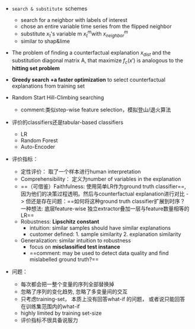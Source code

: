 - `search & substitute `schemes
  - search for a neighbor with labels of interest
  - chose an entire variable time series from the flipped neighbor
  - substitute $x_t$'s variable m $x_t^m$with $x_{neighbor}^m$
  - similar to shap&lime
- The problem of finding a counterfactual explanation $x_{dist}$ and the substitution diagonal matrix A, that maximize $f_c(x')$ is analogous to the **hitting set problem**
- **Greedy search +a faster optimization** to select counterfactual explanations from training set
- Random Start Hill-Climbing searching
  - comment:类似step-wise feature selection，模拟登山/退火算法 
- 评价的classifiers还是tabular-based classifiers
  - LR
  - Random Forest
  - Auto-Encoder
- 评价指标：
  - 定性评价： 取了一个样本进行human interpretation
  - Comprehensibility： 定义为number of variables in the explanation
  - ==（可借鉴）Faithfulness: 使用简单LR作为ground truth classifier==, 因为他们的决策过程透明。然后与counterfactual explanation进行对比 -> 但还是存在问题：==如何将这种ground truth classifier扩展到时序？一种想法: 底层feature-wise 独立extractor叠加一层与feature数量相等的LR==
  - Robustness: **Lipschitz constant**
    - intuition: similar samples should have similar explanations
    - customer defined: 1. sample similarity 2. explanation similarity
  - Generalization: similar intuition to robustness
    - focus on **misclassified test instance**
    - ==comment: may be used to detect data quality and find mislabelled ground truth?==
  
- 问题： 
  - 每次都会把一整个变量的序列全部替换掉
  - 忽略了序列的变化趋势, 忽略了多变量间的交互
  - 只考虑training-set， 本质上没有回答what-if 的问题， 或者说只能回答在训练集范围内的what-if
  - highly limited by training set-size
  - 评价指标不很具备说服力